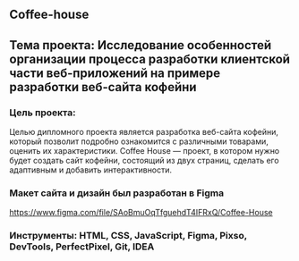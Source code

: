 ## Coffee-house

## Тема проекта: Исследование особенностей организации процесса разработки клиентской части веб-приложений на примере разработки веб-сайта кофейни

### Цель проекта:

Целью дипломного проекта является разработка веб-сайта кофейни, который позволит подробно ознакомится с различными товарами, оценить их характеристики. Coffee House — проект, в котором нужно будет создать сайт кофейни, состоящий из двух страниц, сделать его адаптивным и добавить интерактивности.

### Макет сайта и дизайн был разработан в Figma 
https://www.figma.com/file/SAoBmuOqTfguehdT4IFRxQ/Coffee-House

### Инструменты: HTML, CSS, JavaScript, Figma, Pixso, DevTools, PerfectPixel, Git, IDEA